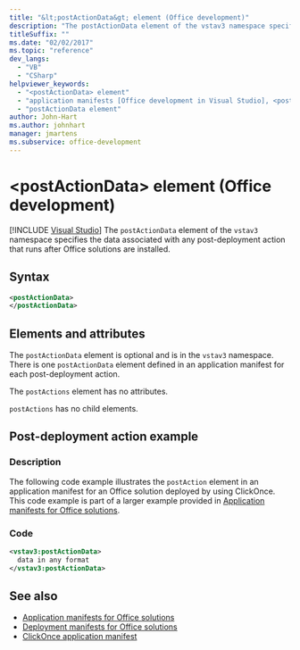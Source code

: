 ```yaml
---
title: "&lt;postActionData&gt; element (Office development)"
description: "The postActionData element of the vstav3 namespace specifies the data associated with any post-deployment action that runs after Office solutions are installed."
titleSuffix: ""
ms.date: "02/02/2017"
ms.topic: "reference"
dev_langs:
  - "VB"
  - "CSharp"
helpviewer_keywords:
  - "<postActionData> element"
  - "application manifests [Office development in Visual Studio], <postActionData> element"
  - "postActionData element"
author: John-Hart
ms.author: johnhart
manager: jmartens
ms.subservice: office-development
---
```

# &lt;postActionData&gt; element (Office development)

 [!INCLUDE [Visual Studio](~/includes/applies-to-version/vs-windows-only.md)]
  The `postActionData` element of the `vstav3` namespace specifies the data associated with any post-deployment action that runs after Office solutions are installed.

## Syntax

```xml
<postActionData>
</postActionData>
```

## Elements and attributes
 The `postActionData` element is optional and is in the `vstav3` namespace. There is one `postActionData` element defined in an application manifest for each post-deployment action.

 The `postActions` element has no attributes.

 `postActions` has no child elements.

## Post-deployment action example

### Description
 The following code example illustrates the `postAction` element in an application manifest for an Office solution deployed by using ClickOnce. This code example is part of a larger example provided in [Application manifests for Office solutions](../vsto/application-manifests-for-office-solutions.md).

### Code

```xml
<vstav3:postActionData>
  data in any format
</vstav3:postActionData>
```

## See also

- [Application manifests for Office solutions](../vsto/application-manifests-for-office-solutions.md)
- [Deployment manifests for Office solutions](../vsto/deployment-manifests-for-office-solutions.md)
- [ClickOnce application manifest](../deployment/clickonce-application-manifest.md)
